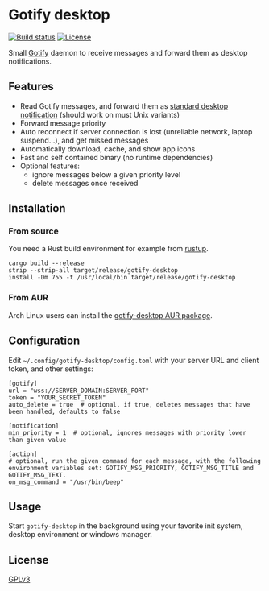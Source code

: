 # Gotify desktop

[![Build status](https://github.com/desbma/gotify-desktop/actions/workflows/ci.yml/badge.svg)](https://github.com/desbma/gotify-desktop/actions)
[![License](https://img.shields.io/github/license/desbma/gotify-desktop.svg?style=flat)](https://github.com/desbma/gotify-desktop/blob/master/LICENSE)

Small [Gotify](https://gotify.net/) daemon to receive messages and forward them as desktop notifications.

## Features

- Read Gotify messages, and forward them as [standard desktop notification](https://www.galago-project.org/specs/notification/0.9/index.html) (should work on must Unix variants)
- Forward message priority
- Auto reconnect if server connection is lost (unreliable network, laptop suspend...), and get missed messages
- Automatically download, cache, and show app icons
- Fast and self contained binary (no runtime dependencies)
- Optional features:
  - ignore messages below a given priority level
  - delete messages once received

## Installation

### From source

You need a Rust build environment for example from [rustup](https://rustup.rs/).

```
cargo build --release
strip --strip-all target/release/gotify-desktop
install -Dm 755 -t /usr/local/bin target/release/gotify-desktop
```

### From AUR

Arch Linux users can install the [gotify-desktop AUR package](https://aur.archlinux.org/packages/gotify-desktop/).

## Configuration

Edit `~/.config/gotify-desktop/config.toml` with your server URL and client token, and other settings:

```
[gotify]
url = "wss://SERVER_DOMAIN:SERVER_PORT"
token = "YOUR_SECRET_TOKEN"
auto_delete = true  # optional, if true, deletes messages that have been handled, defaults to false

[notification]
min_priority = 1  # optional, ignores messages with priority lower than given value

[action]
# optional, run the given command for each message, with the following environment variables set: GOTIFY_MSG_PRIORITY, GOTIFY_MSG_TITLE and GOTIFY_MSG_TEXT.
on_msg_command = "/usr/bin/beep"
```

## Usage

Start `gotify-desktop` in the background using your favorite init system, desktop environment or windows manager.

## License

[GPLv3](https://www.gnu.org/licenses/gpl-3.0-standalone.html)
